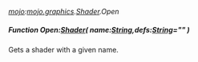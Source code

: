 _[mojo](../../modules/mojo/mojo-module.md):[mojo.graphics](../../modules/mojo/mojo-graphics.md).[Shader](../../modules/mojo/mojo-graphics-shader.md).Open_
##### Function Open:[Shader](../../modules/mojo/mojo-graphics-shader.md)( name:[String](../../modules/wonkey/wonkey-types-string.md),defs:[String](../../modules/wonkey/wonkey-types-string.md)="" )
Gets a shader with a given name.
